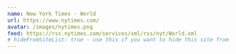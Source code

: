 ```yaml
---
name: New York Times - World
url: https://www.nytimes.com/
avatar: /images/nytimes.png
feed: https://rss.nytimes.com/services/xml/rss/nyt/World.xml
# hideFromSiteList: true - use this if you want to hide this site from the list of sites on this page: https://eleventy-m10y.lkmt.us/sites/
---
```

